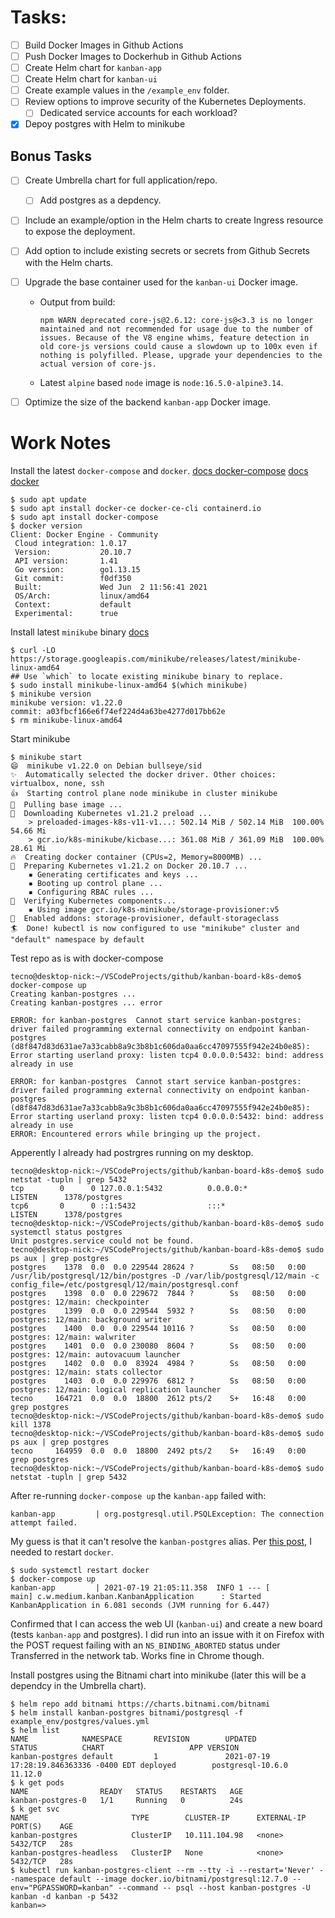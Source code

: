 # Tasks:
- [ ] Build Docker Images in Github Actions
- [ ] Push Docker Images to Dockerhub in Github Actions
- [ ] Create Helm chart for `kanban-app`
- [ ] Create Helm chart for `kanban-ui`
- [ ] Create example values in the `/example_env` folder.
- [ ] Review options to improve security of the Kubernetes Deployments.
  - [ ] Dedicated service accounts for each workload?
- [x] Depoy postgres with Helm to minikube
## Bonus Tasks
- [ ] Create Umbrella chart for full application/repo.
  - [ ] Add postgres as a depdency.
- [ ] Include an example/option in the Helm charts to create Ingress resource to expose the deployment.
- [ ] Add option to include existing secrets or secrets from Github Secrets with the Helm charts.
- [ ] Upgrade the base container used for the `kanban-ui` Docker image.
  - Output from build:
    ```
    npm WARN deprecated core-js@2.6.12: core-js@<3.3 is no longer maintained and not recommended for usage due to the number of issues. Because of the V8 engine whims, feature detection in old core-js versions could cause a slowdown up to 100x even if nothing is polyfilled. Please, upgrade your dependencies to the actual version of core-js.
    ```
  - Latest `alpine` based `node` image is `node:16.5.0-alpine3.14`.
- [ ] Optimize the size of the backend `kanban-app` Docker image.


# Work Notes

Install the latest `docker-compose` and `docker`.
[docs docker-compose](https://docs.docker.com/compose/install/)
[docs docker](https://docs.docker.com/engine/install/ubuntu/)
```
$ sudo apt update
$ sudo apt install docker-ce docker-ce-cli containerd.io
$ sudo apt install docker-compose
$ docker version
Client: Docker Engine - Community
 Cloud integration: 1.0.17
 Version:           20.10.7
 API version:       1.41
 Go version:        go1.13.15
 Git commit:        f0df350
 Built:             Wed Jun  2 11:56:41 2021
 OS/Arch:           linux/amd64
 Context:           default
 Experimental:      true
```

Install latest `minikube` binary
[docs](https://minikube.sigs.k8s.io/docs/start/)
```
$ curl -LO https://storage.googleapis.com/minikube/releases/latest/minikube-linux-amd64
## Use `which` to locate existing minikube binary to replace.
$ sudo install minikube-linux-amd64 $(which minikube)
$ minikube version
minikube version: v1.22.0
commit: a03fbcf166e6f74ef224d4a63be4277d017bb62e
$ rm minikube-linux-amd64
```

Start minikube
```
$ minikube start
😄  minikube v1.22.0 on Debian bullseye/sid
✨  Automatically selected the docker driver. Other choices: virtualbox, none, ssh
👍  Starting control plane node minikube in cluster minikube
🚜  Pulling base image ...
💾  Downloading Kubernetes v1.21.2 preload ...
    > preloaded-images-k8s-v11-v1...: 502.14 MiB / 502.14 MiB  100.00% 54.66 Mi
    > gcr.io/k8s-minikube/kicbase...: 361.08 MiB / 361.09 MiB  100.00% 28.61 Mi
🔥  Creating docker container (CPUs=2, Memory=8000MB) ...
🐳  Preparing Kubernetes v1.21.2 on Docker 20.10.7 ...
    ▪ Generating certificates and keys ...
    ▪ Booting up control plane ...
    ▪ Configuring RBAC rules ...
🔎  Verifying Kubernetes components...
    ▪ Using image gcr.io/k8s-minikube/storage-provisioner:v5
🌟  Enabled addons: storage-provisioner, default-storageclass
🏄  Done! kubectl is now configured to use "minikube" cluster and "default" namespace by default
```

Test repo as is with docker-compose
```
tecno@desktop-nick:~/VSCodeProjects/github/kanban-board-k8s-demo$ docker-compose up
Creating kanban-postgres ... 
Creating kanban-postgres ... error

ERROR: for kanban-postgres  Cannot start service kanban-postgres: driver failed programming external connectivity on endpoint kanban-postgres (d8f847d83d631ae7a33cabb8a9c3b8b1c606da0aa6cc47097555f942e24b0e85): Error starting userland proxy: listen tcp4 0.0.0.0:5432: bind: address already in use

ERROR: for kanban-postgres  Cannot start service kanban-postgres: driver failed programming external connectivity on endpoint kanban-postgres (d8f847d83d631ae7a33cabb8a9c3b8b1c606da0aa6cc47097555f942e24b0e85): Error starting userland proxy: listen tcp4 0.0.0.0:5432: bind: address already in use
ERROR: Encountered errors while bringing up the project.
```

Apperently I already had postrgres running on my desktop.
```
tecno@desktop-nick:~/VSCodeProjects/github/kanban-board-k8s-demo$ sudo netstat -tupln | grep 5432
tcp        0      0 127.0.0.1:5432          0.0.0.0:*               LISTEN      1378/postgres       
tcp6       0      0 ::1:5432                :::*                    LISTEN      1378/postgres       
tecno@desktop-nick:~/VSCodeProjects/github/kanban-board-k8s-demo$ sudo systemctl status postgres
Unit postgres.service could not be found.
tecno@desktop-nick:~/VSCodeProjects/github/kanban-board-k8s-demo$ sudo ps aux | grep postgres
postgres    1378  0.0  0.0 229544 28624 ?        Ss   08:50   0:00 /usr/lib/postgresql/12/bin/postgres -D /var/lib/postgresql/12/main -c config_file=/etc/postgresql/12/main/postgresql.conf
postgres    1398  0.0  0.0 229672  7844 ?        Ss   08:50   0:00 postgres: 12/main: checkpointer   
postgres    1399  0.0  0.0 229544  5932 ?        Ss   08:50   0:00 postgres: 12/main: background writer   
postgres    1400  0.0  0.0 229544 10116 ?        Ss   08:50   0:00 postgres: 12/main: walwriter   
postgres    1401  0.0  0.0 230080  8604 ?        Ss   08:50   0:00 postgres: 12/main: autovacuum launcher   
postgres    1402  0.0  0.0  83924  4984 ?        Ss   08:50   0:00 postgres: 12/main: stats collector   
postgres    1403  0.0  0.0 229976  6812 ?        Ss   08:50   0:00 postgres: 12/main: logical replication launcher   
tecno     164721  0.0  0.0  18800  2612 pts/2    S+   16:48   0:00 grep postgres
tecno@desktop-nick:~/VSCodeProjects/github/kanban-board-k8s-demo$ sudo kill 1378
tecno@desktop-nick:~/VSCodeProjects/github/kanban-board-k8s-demo$ sudo ps aux | grep postgres
tecno     164959  0.0  0.0  18800  2492 pts/2    S+   16:49   0:00 grep postgres
tecno@desktop-nick:~/VSCodeProjects/github/kanban-board-k8s-demo$ sudo netstat -tupln | grep 5432
```

After re-running `docker-compose up` the `kanban-app` failed with:
```
kanban-app         | org.postgresql.util.PSQLException: The connection attempt failed.
```

My guess is that it can't resolve the `kanban-postgres` alias. Per [this post](https://stackoverflow.com/a/40850537), I needed to restart `docker`.
```
$ sudo systemctl restart docker
$ docker-compose up
kanban-app         | 2021-07-19 21:05:11.358  INFO 1 --- [           main] c.w.medium.kanban.KanbanApplication      : Started KanbanApplication in 6.081 seconds (JVM running for 6.447)
```

Confirmed that I can access the web UI (`kanban-ui`) and create a new board (tests `kanban-app` and postgres). I did run into an issue with it on Firefox with the POST request failing with an `NS_BINDING_ABORTED` status under Transferred in the network tab. Works fine in Chrome though.

Install postgres using the Bitnami chart into minikube (later this will be a dependcy in the Umbrella chart).
```
$ helm repo add bitnami https://charts.bitnami.com/bitnami
$ helm install kanban-postgres bitnami/postgresql -f example_env/postgres/values.yml 
$ helm list
NAME            NAMESPACE       REVISION        UPDATED                                 STATUS          CHART                   APP VERSION
kanban-postgres default         1               2021-07-19 17:28:19.846363336 -0400 EDT deployed        postgresql-10.6.0       11.12.0   
$ k get pods
NAME                READY   STATUS    RESTARTS   AGE
kanban-postgres-0   1/1     Running   0          24s
$ k get svc
NAME                       TYPE        CLUSTER-IP      EXTERNAL-IP   PORT(S)    AGE
kanban-postgres            ClusterIP   10.111.104.98   <none>        5432/TCP   28s
kanban-postgres-headless   ClusterIP   None            <none>        5432/TCP   28s
$ kubectl run kanban-postgres-client --rm --tty -i --restart='Never' --namespace default --image docker.io/bitnami/postgresql:12.7.0 --env="PGPASSWORD=kanban" --command -- psql --host kanban-postgres -U kanban -d kanban -p 5432
kanban=>
```

